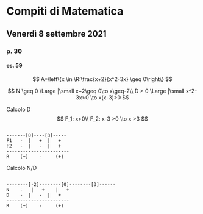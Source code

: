 # Compiti di Matematica 
## Venerdì 8 settembre 2021

### p. 30
#### es. 59
$$
A=\left\{x \in \R:\frac{x+2}{x^2-3x} \geq 0\right\}
$$


$$
N \geq 0 \Large |\small  x+2\geq 0\to x\geq-2\\
D > 0 \Large |\small  x^2-3x>0 \to x(x-3)>0 
$$

Calcolo D
$$
F_1: x>0\\
F_2: x-3 >0 \to x >3
$$
```

-------[0]----[3]-----
F1   -  |   +  |   +
F2   -  |   -  |   +
-----------------------
R    (+)    -     (+)
```


Calcolo N/D

```

--------[-2]--------[0]--------[3]------
N    -   |   +    |   +
D    -  |   -  |   +
-----------------------
R    (+)    -     (+)
```
<!--stackedit_data:
eyJoaXN0b3J5IjpbLTE5MTkzODgyNzksMTExMjAxNjU0XX0=
-->